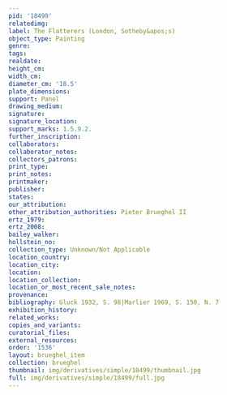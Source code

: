 ```yaml
---
pid: '18499'
relatedimg: 
label: The Flatterers (London, Sotheby&apos;s)
object_type: Painting
genre: 
tags: 
realdate: 
height_cm: 
width_cm: 
diameter_cm: '18.5'
plate_dimensions: 
support: Panel
drawing_medium: 
signature: 
signature_location: 
support_marks: 1.5.9.2.
further_inscription: 
collaborators: 
collaborator_notes: 
collectors_patrons: 
print_type: 
print_notes: 
printmaker: 
publisher: 
states: 
our_attribution: 
other_attribution_authorities: Pieter Brueghel II
ertz_1979: 
ertz_2008: 
bailey_walker: 
hollstein_no: 
collection_type: Unknown/Not Applicable
location_country: 
location_city: 
location: 
location_collection: 
location_or_most_recent_sale_notes: 
provenance: 
bibliography: Gluck 1932, S. 98|Marlier 1969, S. 150, N. 7
exhibition_history: 
related_works: 
copies_and_variants: 
curatorial_files: 
external_resources: 
order: '1536'
layout: brueghel_item
collection: brueghel
thumbnail: img/derivatives/simple/18499/thumbnail.jpg
full: img/derivatives/simple/18499/full.jpg
---
```

